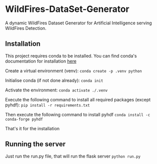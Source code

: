 # WildFires-DataSet-Generator

A dynamic WildFires Dataset Generator for Artificial Intelligence serving WildFires Detection.

## Installation
This project requires conda to be installed. You can find conda's documentation for installation [here](https://conda.io/projects/conda/en/latest/user-guide/install/index.html)

Create a virtual environment (venv):
`conda create -p .venv python`

Initialise conda (if not done already):
`conda init`

Activate the environment:
`conda activate ./.venv`

Execute the following command to install all required packages (except pyhdf):
`pip install -r requirements.txt`

Then execute the following command to install pyhdf
`conda install -c conda-forge pyhdf`

That's it for the installation

## Running the server

Just run the run.py file, that will run the flask server
`python run.py`
